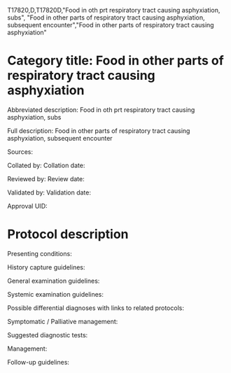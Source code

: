 T17820,D,T17820D,"Food in oth prt respiratory tract causing asphyxiation, subs", "Food in other parts of respiratory tract causing asphyxiation, subsequent encounter","Food in other parts of respiratory tract causing asphyxiation"
# Category title: Food in other parts of respiratory tract causing asphyxiation

Abbreviated description: Food in oth prt respiratory tract causing asphyxiation, subs

Full description: Food in other parts of respiratory tract causing asphyxiation, subsequent encounter

Sources:

Collated by:
Collation date:

Reviewed by:
Review date:

Validated by:
Validation date:

Approval UID:

# Protocol description

Presenting conditions:

History capture guidelines:

General examination guidelines:

Systemic examination guidelines:

Possible differential diagnoses with links to related protocols:

Symptomatic / Palliative management:

Suggested diagnostic tests:

Management:

Follow-up guidelines:
